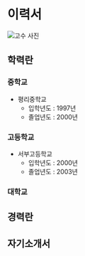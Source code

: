 # 이력서
![고수 사진](https://encrypted-tbn0.gstatic.com/images?q=tbn:ANd9GcTyzzDysj_wSTsD6NyFbFdnhoFY2Y8rf3aFhIjGLY37DhHRs_bsUw&s)

## 학력란
### 중학교
* 평리중학교
  - 입학년도 : 1997년
  - 졸업년도 : 2000년
### 고등학교
* 서부고등학교
  - 입학년도 : 2000년
  - 졸업년도 : 2003년
### 대학교

## 경력란

## 자기소개서
